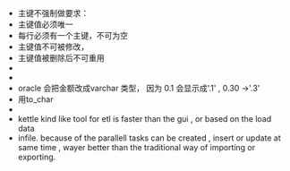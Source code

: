 - 主键不强制做要求：
- 主键值必须唯一
- 每行必须有一个主键，不可为空
- 主键值不可被修改，
- 主键值被删除后不可重用
-
-
- oracle 会把金额改成varchar 类型， 因为 0.1 会显示成'.1' , 0.30 ->'.3'
- 用to_char
-
- kettle  kind like  tool  for etl  is faster than the  gui , or based on the load data
- infile.   because of the parallell  tasks can be created , insert or update   at same time ,  wayer  better than the traditional way of importing or exporting.